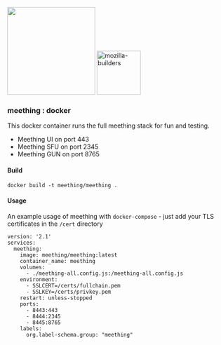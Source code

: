 <img src="https://i.imgur.com/XS79fTC.png" width=200> <img width="100" alt="mozilla-builders" src="https://user-images.githubusercontent.com/1423657/81992335-85346480-9643-11ea-8754-8275e98e06bc.png">

### meething : docker

This docker container runs the full meething stack for fun and testing.

* Meething UI on port 443
* Meething SFU on port 2345
* Meething GUN on port 8765

#### Build
```
docker build -t meething/meething .
```

#### Usage
An example usage of meething with `docker-compose` - just add your TLS certificates in the `/cert` directory
```
version: '2.1'
services:
  meething:
    image: meething/meething:latest
    container_name: meething
    volumes:
      - ./meething-all.config.js:/meething-all.config.js
    environment:
      - SSLCERT=/certs/fullchain.pem
      - SSLKEY=/certs/privkey.pem
    restart: unless-stopped
    ports:
      - 8443:443
      - 8444:2345
      - 8445:8765
    labels:
      org.label-schema.group: "meething"

```
